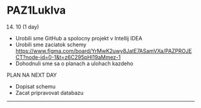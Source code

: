 # PAZ1LukIva

14. 10 (1 day)

- Urobili sme GitHub a spolocny projekt v Intellij IDEA
- Urobili sme zaciatok schemy https://www.figma.com/board/YrMwK2uwy8JatE7ASamVXa/PAZPROJECT?node-id=0-1&t=z6C295pHI19aMmez-1
- Dohodnuli sme sa o planach a ulohach kazdeho

PLAN NA NEXT DAY
- Dopisat schemu
- Zacat pripravovat databazu
  
------------------------------------------------------------------------------------------------------------------------



